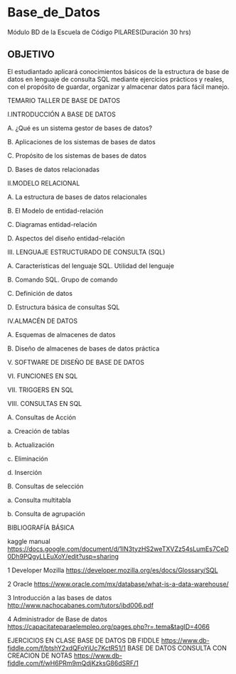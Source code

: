 # Base_de_Datos
Módulo BD  de la Escuela de Código PILARES(Duración 30 hrs)

## OBJETIVO
El estudiantado aplicará conocimientos básicos de la estructura de base de datos
en lenguaje de consulta SQL mediante ejercicios prácticos y reales, con el propósito de guardar,
organizar y almacenar datos para fácil manejo.

TEMARIO TALLER DE BASE DE DATOS

I.INTRODUCCIÓN A BASE DE DATOS

  A. ¿Qué es un sistema gestor de bases de datos?
  
  B. Aplicaciones de los sistemas de bases de datos
  
  C. Propósito de los sistemas de bases de datos
  
  D. Bases de datos relacionadas
  
II.MODELO RELACIONAL

  A. La estructura de bases de datos relacionales
  
  B. El Modelo de entidad-relación
  
  C. Diagramas entidad-relación
  
  D. Aspectos del diseño entidad-relación
  
III. LENGUAJE ESTRUCTURADO DE CONSULTA (SQL)

  A. Características del lenguaje SQL. Utilidad del lenguaje
  
  B. Comando SQL. Grupo de comando
  
  C. Definición de datos
  
  D. Estructura básica de consultas SQL
  
IV.ALMACÉN DE DATOS

  A. Esquemas de almacenes de datos
  
  B. Diseño de almacenes de bases de datos práctica
  
  V. SOFTWARE DE DISEÑO DE BASE DE DATOS
  
VI. FUNCIONES EN SQL

VII. TRIGGERS EN SQL

VIII. CONSULTAS EN SQL

  A. Consultas de Acción
  
   a. Creación de tablas
    
   b. Actualización
    
   c. Eliminación
    
   d. Inserción
    
  B. Consultas de selección
      
   a. Consulta multitabla
    
   b. Consulta de agrupación
   
   
   BIBLIOGRAFÍA BÁSICA
   
   kaggle manual https://docs.google.com/document/d/1IN3tyzHS2weTXVZz54sLumEs7CeD0Dh9PQgyLLEuXoY/edit?usp=sharing

1 Developer Mozilla https://developer.mozilla.org/es/docs/Glossary/SQL

2 Oracle https://www.oracle.com/mx/database/what-is-a-data-warehouse/

3 Introducción a las bases de datos http://www.nachocabanes.com/tutors/ibd006.pdf

4 Administrador de Base de datos https://capacitateparaelempleo.org/pages.php?r=.tema&tagID=4066

EJERCICIOS EN CLASE
BASE DE DATOS DB FIDDLE
https://www.db-fiddle.com/f/btshY2xdQFoYiUc7KctR51/1
BASE DE DATOS CONSULTA CON CREACION DE NOTAS
https://www.db-fiddle.com/f/wH6PRm9mQdjKzksG86dSRF/1
